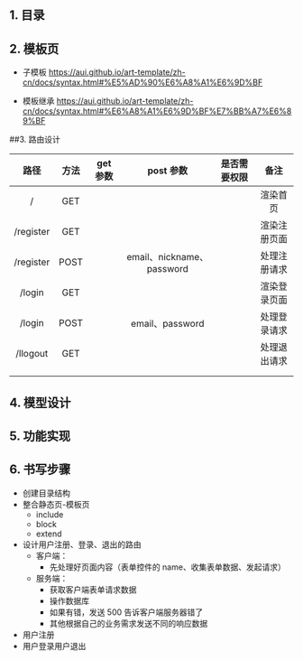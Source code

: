 ## 1. 目录



## 2. 模板页

- 子模板 https://aui.github.io/art-template/zh-cn/docs/syntax.html#%E5%AD%90%E6%A8%A1%E6%9D%BF

- 模板继承 https://aui.github.io/art-template/zh-cn/docs/syntax.html#%E6%A8%A1%E6%9D%BF%E7%BB%A7%E6%89%BF

##3. 路由设计

|   路径    | 方法 | get 参数 |         post 参数         | 是否需要权限 |     备注     |
| :-------: | :--: | :------: | :-----------------------: | :----------: | :----------: |
|     /     | GET  |          |                           |              |   渲染首页   |
| /register | GET  |          |                           |              | 渲染注册页面 |
| /register | POST |          | email、nickname、password |              | 处理注册请求 |
|  /login   | GET  |          |                           |              | 渲染登录页面 |
|  /login   | POST |          |      email、password      |              | 处理登录请求 |
| /llogout  | GET  |          |                           |              | 处理退出请求 |
|           |      |          |                           |              |              |
|           |      |          |                           |              |              |

## 4. 模型设计

## 5. 功能实现

## 6. 书写步骤

- 创建目录结构
- 整合静态页-模板页
  + include
  + block
  + extend
- 设计用户注册、登录、退出的路由
  + 客户端：
    * 先处理好页面内容（表单控件的 name、收集表单数据、发起请求）
  + 服务端：
    * 获取客户端表单请求数据
    * 操作数据库
    * 如果有错，发送 500 告诉客户端服务器错了
    * 其他根据自己的业务需求发送不同的响应数据
- 用户注册
- 用户登录用户退出